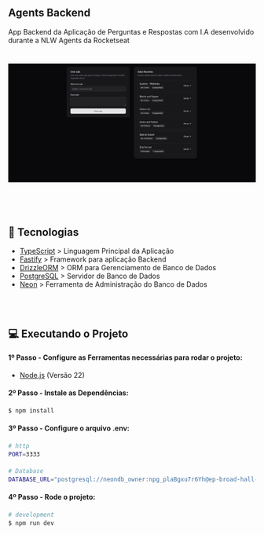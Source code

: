 
## Agents Backend
App Backend da Aplicação de Perguntas e Respostas com I.A desenvolvido durante a NLW Agents da Rocketseat

<h1 align="center">
  <img alt="Dom Casmurro" title="Dom Casmurro" width="700" src=".github/image.png" />
</h1>

<br /><br />

## 🚀 Tecnologias
- [TypeScript](https://www.typescriptlang.org/) > Linguagem Principal da Aplicação
- [Fastify](https://fastify.dev/) > Framework para aplicação Backend
- [DrizzleORM](https://orm.drizzle.team/) > ORM para Gerenciamento de Banco de Dados
- [PostgreSQL](https://www.postgresql.org/) > Servidor de Banco de Dados
- [Neon](https://neon.com/) > Ferramenta de Administração do Banco de Dados

<br /><br />

## 💻 Executando o Projeto

#### 1º Passo - Configure as Ferramentas necessárias para rodar o projeto:

- [Node.js](https://nodejs.org/en/) (Versão 22)


#### 2º Passo - Instale as Dependências:

```bash
$ npm install
```

#### 3º Passo - Configure o arquivo .env:

```bash
# http
PORT=3333

# Database
DATABASE_URL="postgresql://neondb_owner:npg_plaBgxu7r6Yh@ep-broad-hall-aepwhl4x-pooler.c-2.us-east-2.aws.neon.tech/neondb?sslmode=require"
```

#### 4º Passo - Rode o projeto:

```bash
# development
$ npm run dev
```